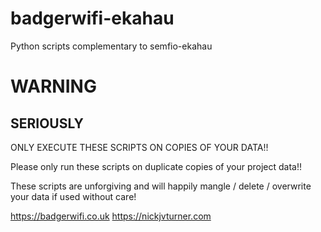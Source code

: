 # badgerwifi-ekahau
Python scripts complementary to semfio-ekahau

# WARNING
## SERIOUSLY
ONLY EXECUTE THESE SCRIPTS ON COPIES OF YOUR DATA!!

Please only run these scripts on duplicate copies of your project data!!

These scripts are unforgiving and will happily mangle / delete / overwrite your data if used without care!

https://badgerwifi.co.uk
https://nickjvturner.com